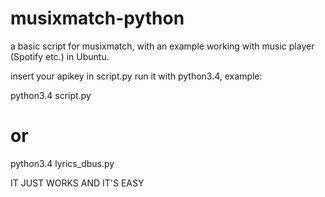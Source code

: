 # musixmatch-python
a basic script for musixmatch, with an example working with music player (Spotify etc.) in Ubuntu.

insert your apikey in script.py
run it with python3.4, example:

python3.4 script.py
# or
python3.4 lyrics_dbus.py


IT JUST WORKS AND IT'S EASY
